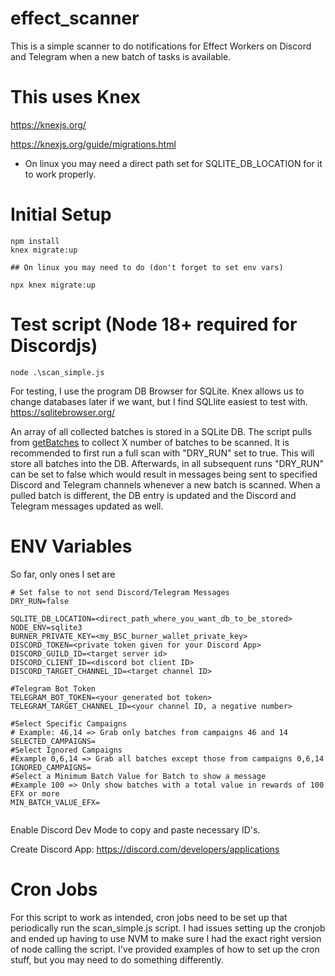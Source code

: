 # effect_scanner
This is a simple scanner to do notifications for Effect Workers on Discord and Telegram when a new batch of tasks is available.

# This uses Knex
https://knexjs.org/

https://knexjs.org/guide/migrations.html

* On linux you may need a direct path set for SQLITE_DB_LOCATION for it to work properly.

# Initial Setup
```
npm install
knex migrate:up

## On linux you may need to do (don't forget to set env vars)

npx knex migrate:up

```
# Test script (Node 18+ required for Discordjs)
```
node .\scan_simple.js
```
For testing, I use the program DB Browser for SQLite. Knex allows us to change databases later if we want, but I find SQLlite easiest to test with.
https://sqlitebrowser.org/

An array of all collected batches is stored in a SQLite DB. The script pulls from [getBatches](https://effectai.github.io/effect-js/classes/Force.html#getBatches) to collect X number of batches to be scanned. It is recommended to first run a full scan with "DRY_RUN" set to true. This will store all batches into the DB. Afterwards, in all subsequent runs "DRY_RUN" can be set to false which would result in messages being sent to specified Discord and Telegram channels whenever a new batch is scanned. When a pulled batch is different, the DB entry is updated and the Discord and Telegram messages updated as well.   

# ENV Variables

So far, only ones I set are
```
# Set false to not send Discord/Telegram Messages
DRY_RUN=false

SQLITE_DB_LOCATION=<direct_path_where_you_want_db_to_be_stored>
NODE_ENV=sqlite3
BURNER_PRIVATE_KEY=<my_BSC_burner_wallet_private_key>
DISCORD_TOKEN=<private token given for your Discord App>
DISCORD_GUILD_ID=<target server id>
DISCORD_CLIENT_ID=<discord bot client ID>
DISCORD_TARGET_CHANNEL_ID=<target channel ID>

#Telegram Bot Token
TELEGRAM_BOT_TOKEN=<your generated bot token>
TELEGRAM_TARGET_CHANNEL_ID=<your channel ID, a negative number>

#Select Specific Campaigns
# Example: 46,14 => Grab only batches from campaigns 46 and 14
SELECTED_CAMPAIGNS=
#Select Ignored Campaigns
#Example 0,6,14 => Grab all batches except those from campaigns 0,6,14
IGNORED_CAMPAIGNS=
#Select a Minimum Batch Value for Batch to show a message
#Example 100 => Only show batches with a total value in rewards of 100 EFX or more
MIN_BATCH_VALUE_EFX=


```
Enable Discord Dev Mode to copy and paste necessary ID's.

Create Discord App: https://discord.com/developers/applications

# Cron Jobs
For this script to work as intended, cron jobs need to be set up that periodically run the scan_simple.js script. I had issues setting up the cronjob and ended up having to use NVM to make sure I had the exact right version of node calling the script. I've provided examples of how to set up the cron stuff, but you may need to do something differently.
